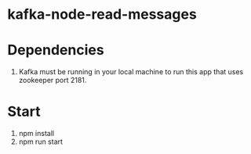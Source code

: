 # kafka-node-read-messages

# Dependencies

1. Kafka must be running in your local machine to run this app that uses zookeeper port 2181.

# Start

1. npm install
2. npm run start



